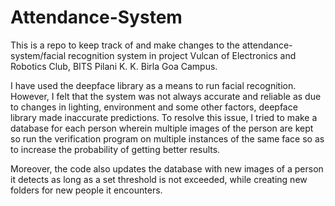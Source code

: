 ﻿# Attendance-System

This is a repo to keep track of and make changes to the attendance-system/facial recognition system in project Vulcan of Electronics and Robotics Club, BITS Pilani K. K. Birla Goa Campus.

I have used the deepface library as a means to run facial recognition. However, I felt that the system was not always accurate and reliable as due to changes in lighting, environment and some other factors, deepface library made inaccurate predictions.
To resolve this issue, I tried to make a database for each person wherein multiple images of the person are kept so run the verification program on multiple instances of the same face so as to increase the probability of getting better results.

Moreover, the code also updates the database with new images of a person it detects as long as a set threshold is not exceeded, while creating new folders for new people it encounters.
